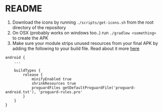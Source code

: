 # README
1. Download the icons by running `./scripts/get-icons.sh` from the root directory of the repository
2. On OSX (probably works on windows too..) run `./gradlew <something>` to create the APK
3. Make sure your module strips unused resources from your final APK by adding the following to your build file. Read about it more [here](http://tools.android.com/tech-docs/new-build-system/resource-shrinking)
```
android {
    ...

    buildTypes {
        release {
            minifyEnabled true
            shrinkResources true
            proguardFiles getDefaultProguardFile('proguard-android.txt'), 'proguard-rules.pro'
        }
    }
}
```